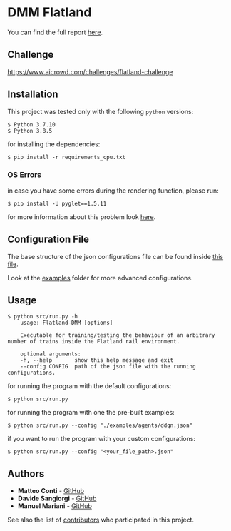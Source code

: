 # DMM Flatland

You can find the full report [here](./docs/report/main.pdf).

## Challenge

https://www.aicrowd.com/challenges/flatland-challenge

## Installation

This project was tested only with the following `python` versions:

```
$ Python 3.7.10
$ Python 3.8.5
```

for installing the dependencies:

```
$ pip install -r requirements_cpu.txt
```

### OS Errors

in case you have some errors during the rendering function, please run:

```
$ pip install -U pyglet==1.5.11
```

for more information about this problem look [here](https://github.com/openai/gym/issues/2101).

## Configuration File

The base structure of the json configurations file can be found inside [this file](./src/configs/run.json).

Look at the [examples](./examples) folder for more advanced configurations.

## Usage

```
$ python src/run.py -h
    usage: Flatland-DMM [options]

    Executable for training/testing the behaviour of an arbitrary number of trains inside the Flatland rail environment.

    optional arguments:
    -h, --help       show this help message and exit
    --config CONFIG  path of the json file with the running configurations.
```

for running the program with the default configurations:

```
$ python src/run.py
```

for running the program with one the pre-built examples:

```
$ python src/run.py --config "./examples/agents/ddqn.json"
```

if you want to run the program with your custom configurations:

```
$ python src/run.py --config "<your_file_path>.json"
```

## Authors

- **Matteo Conti** - [GitHub](https://github.com/contimatteo)
- **Davide Sangiorgi** - [GitHub](https://github.com/DavideSangiorgi)
- **Manuel Mariani** - [GitHub](https://github.com/manuel-mariani)

See also the list of [contributors](https://github.com/contimatteo/Flatland-DMM/graphs/contributors) who participated in this project.
